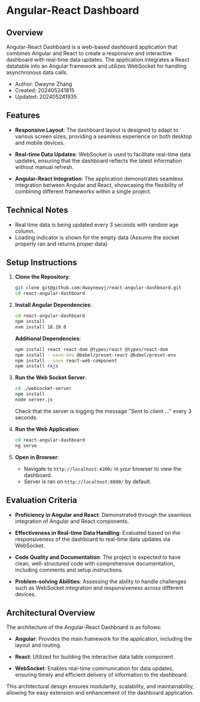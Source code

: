 # Angular-React Dashboard


## Overview

Angular-React Dashboard is a web-based dashboard application that combines Angular and React to create a responsive and interactive dashboard with real-time data updates. The application integrates a React datatable into an Angular framework and utilizes WebSocket for handling asynchronous data calls.

- Author: Dwayne Zhang
- Created: 202405241815
- Updated: 202405241935

## Features

- **Responsive Layout**: The dashboard layout is designed to adapt to various screen sizes, providing a seamless experience on both desktop and mobile devices.
  
- **Real-time Data Updates**: WebSocket is used to facilitate real-time data updates, ensuring that the dashboard reflects the latest information without manual refresh.

- **Angular-React Integration**: The application demonstrates seamless integration between Angular and React, showcasing the flexibility of combining different frameworks within a single project.

## Technical Notes
- Real time data is being updated every 3 seconds with random age column.
- Loading indicator is shown for the empty data (Assume the socket properly ran and returns proper data)

## Setup Instructions

1. **Clone the Repository**: 
    ```bash
    git clone git@github.com:dwaynewyj/react-angular-dashboard.git
    cd react-angular-dashboard
    ```

2. **Install Angular Dependencies**:
    ```bash
    cd react-angular-dashboard
    npm install
    nvm install 18.19.0
    ```

   **Additional Dependencies**:
    ```bash
    npm install react react-dom @types/react @types/react-dom
    npm install --save-dev @babel/preset-react @babel/preset-env
    npm install --save react-web-component
    npm install rxjs
    ```

3. **Run the Web Socket Server**:
    ```bash
    cd ./websocket-server
    npm install
    node server.js
    ```
    Check that the server is logging the message "Sent to client ..." every 3 seconds.

4. **Run the Web Application**:
    ```bash
    cd react-angular-dashboard
    ng serve
    ```

5. **Open in Browser**:
    - Navigate to `http://localhost:4200/` in your browser to view the dashboard.
    - Server is ran on  `http://localhost:8080/` by default.

## Evaluation Criteria

- **Proficiency in Angular and React**: Demonstrated through the seamless integration of Angular and React components.
  
- **Effectiveness in Real-time Data Handling**: Evaluated based on the responsiveness of the dashboard to real-time data updates via WebSocket.

- **Code Quality and Documentation**: The project is expected to have clean, well-structured code with comprehensive documentation, including comments and setup instructions.

- **Problem-solving Abilities**: Assessing the ability to handle challenges such as WebSocket integration and responsiveness across different devices.

## Architectural Overview

The architecture of the Angular-React Dashboard is as follows:

- **Angular**: Provides the main framework for the application, including the layout and routing.
  
- **React**: Utilized for building the interactive data table component.
  
- **WebSocket**: Enables real-time communication for data updates, ensuring timely and efficient delivery of information to the dashboard.

This architectural design ensures modularity, scalability, and maintainability, allowing for easy extension and enhancement of the dashboard application.
